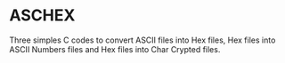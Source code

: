 # ASCHEX
Three simples C codes to convert ASCII files into Hex files, Hex files into ASCII Numbers files and Hex files into Char Crypted files.
